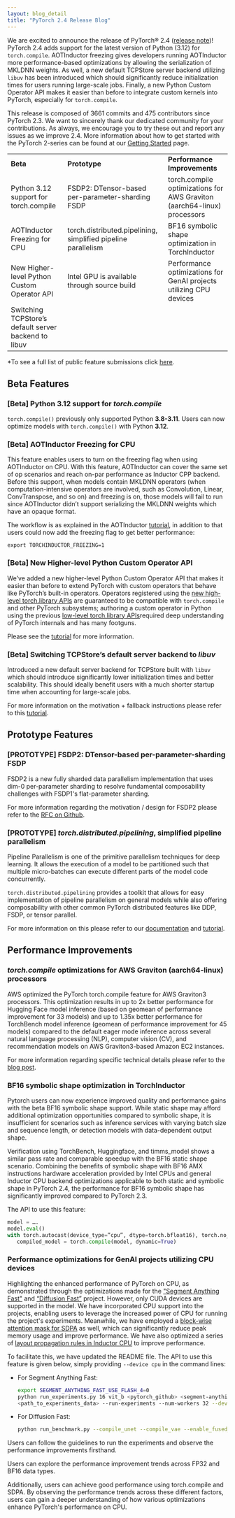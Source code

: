 ```yaml
---
layout: blog_detail
title: "PyTorch 2.4 Release Blog"
---
```


We are excited to announce the release of PyTorch® 2.4 ([release note](https://github.com/pytorch/pytorch/releases/tag/v2.4.0))! PyTorch 2.4 adds support for the latest version of Python (3.12) for `torch.compile`. AOTInductor freezing gives developers running AOTInductor more performance-based optimizations by allowing the serialization of MKLDNN weights. As well, a new default TCPStore server backend utilizing `libuv` has been introduced which should significantly reduce initialization times for users running large-scale jobs. Finally, a new Python Custom Operator API makes it easier than before to integrate custom kernels into PyTorch, especially for `torch.compile`.

This release is composed of 3661 commits and 475 contributors since PyTorch 2.3. We want to sincerely thank our dedicated community for your contributions. As always, we encourage you to try these out and report any issues as we improve 2.4. More information about how to get started with the PyTorch 2-series can be found at our [Getting Started](https://pytorch.org/get-started/pytorch-2.0/) page.


<table class="table table-bordered">
  <tr>
   <td><strong>Beta</strong>
   </td>
   <td><strong>Prototype</strong>
   </td>
   <td><strong>Performance Improvements</strong>
   </td>
  </tr>
  <tr>
   <td>Python 3.12 support for torch.compile
   </td>
   <td>FSDP2: DTensor-based per-parameter-sharding FSDP
   </td>
   <td>torch.compile optimizations for AWS Graviton (aarch64-linux) processors
   </td>
  </tr>
  <tr>
   <td>AOTInductor Freezing for CPU
   </td>
   <td>torch.distributed.pipelining, simplified pipeline parallelism
   </td>
   <td>BF16 symbolic shape optimization in TorchInductor
   </td>
  </tr>
  <tr>
   <td>New Higher-level Python Custom Operator API
   </td>
   <td>Intel GPU is available through source build
   </td>
   <td>Performance optimizations for GenAI projects utilizing CPU devices
   </td>
  </tr>
  <tr>
   <td>Switching TCPStore’s default server backend to libuv
   </td>
   <td>
   </td>
   <td>
   </td>
  </tr>
</table>


*To see a full list of public feature submissions click [here](https://docs.google.com/spreadsheets/d/1TzGkWuUMF1yTe88adz1dt2mzbIsZLd3PBasy588VWgk/edit?usp=sharing).


## Beta Features


### [Beta] Python 3.12 support for _torch.compile_

`torch.compile()` previously only supported Python **3.8-3.11**. Users can now optimize models with `torch.compile()` with Python **3.12**.


### [Beta] AOTInductor Freezing for CPU


This feature enables users to turn on the freezing flag when using AOTInductor on CPU. With this feature, AOTInductor can cover the same set of op scenarios and reach on-par performance as Inductor CPP backend. Before this support, when models contain MKLDNN operators (when computation-intensive operators are involved, such as Convolution, Linear, ConvTranspose, and so on) and freezing is on, those models will fail to run since AOTInductor didn’t support serializing the MKLDNN weights which have an opaque format.

The workflow is as explained in the AOTInductor [tutorial](https://pytorch.org/docs/main/torch.compiler_aot_inductor.html), in addition to that users could now add the freezing flag to get better performance:
```
export TORCHINDUCTOR_FREEZING=1
```


### [Beta] New Higher-level Python Custom Operator API

We’ve added a new higher-level Python Custom Operator API that makes it easier than before to extend PyTorch with custom operators that behave like PyTorch’s built-in operators. Operators registered using the [new high-level torch.library APIs](https://pytorch.org/docs/2.4/library.html#module-torch.library) are guaranteed to be compatible with `torch.compile` and other PyTorch subsystems; authoring a custom operator in Python using the previous [low-level torch.library APIs](https://pytorch.org/docs/2.4/library.html#low-level-apis)required deep understanding of PyTorch internals and has many footguns.

Please see the [tutorial](https://pytorch.org/tutorials/advanced/python_custom_ops.html) for more information.

### [Beta] Switching TCPStore’s default server backend to _libuv_

Introduced a new default server backend for TCPStore built with `libuv` which should introduce significantly lower initialization times and better scalability. This should ideally benefit users with a much shorter startup time when accounting for large-scale jobs.

For more information on the motivation + fallback instructions please refer to this [tutorial](https://pytorch.org/tutorials/intermediate/TCPStore_libuv_backend.html).


## Prototype Features


### [PROTOTYPE] FSDP2: DTensor-based per-parameter-sharding FSDP

FSDP2 is a new fully sharded data parallelism implementation that uses dim-0 per-parameter sharding to resolve fundamental composability challenges with FSDP1's flat-parameter sharding.

For more information regarding the motivation / design for FSDP2 please refer to the [RFC on Github](https://github.com/pytorch/pytorch/issues/114299).


### [PROTOTYPE] _torch.distributed.pipelining_, simplified pipeline parallelism

Pipeline Parallelism is one of the primitive parallelism techniques for deep learning. It allows the execution of a model to be partitioned such that multiple micro-batches can execute different parts of the model code concurrently.

`torch.distributed.pipelining` provides a toolkit that allows for easy implementation of pipeline parallelism on general models while also offering composability with other common PyTorch distributed features like DDP, FSDP, or tensor parallel.

For more information on this please refer to our [documentation](https://pytorch.org/docs/main/notes/get_start_xpu.html) and [tutorial](https://pytorch.org/tutorials/intermediate/pipelining_tutorial.html).


## Performance Improvements


### _torch.compile_ optimizations for AWS Graviton (aarch64-linux) processors


AWS optimized the PyTorch torch.compile feature for AWS Graviton3 processors. This optimization results in up to 2x better performance for Hugging Face model inference (based on geomean of performance improvement for 33 models) and up to 1.35x better performance for TorchBench model inference (geomean of performance improvement for 45 models) compared to the default eager mode inference across several natural language processing (NLP), computer vision (CV), and recommendation models on AWS Graviton3-based Amazon EC2 instances.

For more information regarding specific technical details please refer to the [blog post](https://pytorch.org/blog/accelerated-pytorch-inference/).

### BF16 symbolic shape optimization in TorchInductor

Pytorch users can now experience improved quality and performance gains with the beta BF16 symbolic shape support. While static shape may afford additional optimization opportunities compared to symbolic shape, it is insufficient for scenarios such as inference services with varying batch size and sequence length, or detection models with data-dependent output shape.

Verification using TorchBench, Huggingface, and timms_model shows a similar pass rate and comparable speedup with the BF16 static shape scenario. Combining the benefits of symbolic shape with BF16 AMX instructions hardware acceleration provided by Intel CPUs and general Inductor CPU backend optimizations applicable to both static and symbolic shape in PyTorch 2.4, the performance for BF16 symbolic shape has significantly improved compared to PyTorch 2.3.

The API to use this feature:

```python
model = ….
model.eval()
with torch.autocast(device_type=”cpu”, dtype=torch.bfloat16), torch.no_grad():
   compiled_model = torch.compile(model, dynamic=True)
```

### Performance optimizations for GenAI projects utilizing CPU devices

Highlighting the enhanced performance of PyTorch on CPU, as demonstrated through the optimizations made for the ["Segment Anything Fast"](https://github.com/pytorch-labs/segment-anything-fast) and [“Diffusion Fast”](https://github.com/huggingface/diffusion-fast) project. However, only CUDA devices are supported in the model. We have incorporated CPU support into the projects, enabling users to leverage the increased power of CPU for running the project's experiments. Meanwhile, we have employed a [block-wise attention mask for SDPA](https://github.com/pytorch/pytorch/pull/126961) as well, which can significantly reduce peak memory usage and improve performance. We have also optimized a series of [layout propagation rules in Inductor CPU](https://github.com/pytorch/pytorch/pull/126961) to improve performance.

To facilitate this, we have updated the README file. The API to use this feature is given below, simply providing `--device cpu` in the command lines:

* For Segment Anything Fast:

  ```bash
  export SEGMENT_ANYTHING_FAST_USE_FLASH_4=0
  python run_experiments.py 16 vit_b <pytorch_github> <segment-anything_github>
  <path_to_experiments_data> --run-experiments --num-workers 32 --device cpu
  ```
* For Diffusion Fast:

  ```bash
  python run_benchmark.py --compile_unet --compile_vae --enable_fused_projections --device=cpu
  ```

Users can follow the guidelines to run the experiments and observe the performance improvements firsthand.

Users can explore the performance improvement trends across FP32 and BF16 data types.

Additionally, users can achieve good performance using torch.compile and SDPA. By observing the performance trends across these different factors, users can gain a deeper understanding of how various optimizations enhance PyTorch's performance on CPU.

